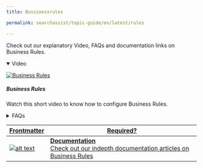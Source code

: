 ```yaml
---
title: Bussinessrules

permalink: searchassist/topic-guide/en/latest/rules

---
```

<!--#### Topic Guide
###### Bussiness Rules-->

  Check out our explanatory Video, FAQs and documentation links on Business Rules.

<details class="introduction-video" open>
  <summary>Video
  </summary>

   [![Business Rules](images/VideoCoverImage.png)](https://player.vimeo.com/video/784493665?h=dee7a21b33&amp)

  ##### Business Rules 
  Watch this short video to know how to configure Business Rules.

</details>

<details>
  <summary>FAQs
  </summary>

  <a class="doc-link" target="_blank" href="https://docs.kore.ai/searchassist/personalize-results/introduction-3/">

  What are Business rules ?

</a>

 <a class="doc-link" target="_blank" href="https://docs.kore.ai/searchassist/personalize-results/contextual-rules/">

  How to add conditions and define an outcome?

</a>


<a class="doc-link" target="_blank" href="https://docs.kore.ai/searchassist/personalize-results/contextual-rules/">

  What are contexts in Business rules?

</a>

  <a class="doc-link" target="_blank" href="https://docs.kore.ai/searchassist/personalize-results/contextual-rules/">

  How do I edit or delete Business rules?

</a>


<a class="doc-link" target="_blank" href="https://docs.kore.ai/searchassist/personalize-results/nlp-rules/">

  What are NLP Rules?

</a>
  
<a class="doc-link" target="_blank" href="https://docs.kore.ai/searchassist/personalize-results/nlp-rules/">

  What to add, delete or modify NLP Rules?

</a>


</details>



<a class="doc-link" target="_blank" href="https://docs.kore.ai/searchassist/personalize-results/introduction-3/">


| Frontmatter | Required? |
|-------------|-------------|
| ![alt text](images/SA_Documentation.svg "Title") | **Documentation**  <br /> Check out our indepth documentation articles on Business Rules | 


</a>

